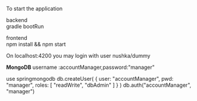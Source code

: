 To start the application

backend<br>
gradle bootRun


frontend<br>
npm install && npm start

On localhost:4200 you may login with user nushka/dummy

<b>MongoDB</b>
username :accountManager,password:"manager"

use springmongodb
db.createUser(
   {
     user: "accountManager",
     pwd: "manager",
     roles: [ "readWrite", "dbAdmin" ]
   }
)
db.auth("accountManager", "manager")
